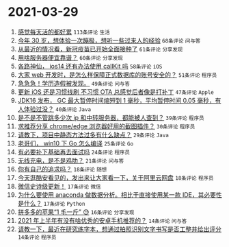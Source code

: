 # 2021-03-29

1. [感觉每天活的都好累](https://www.v2ex.com/t/766048) `113条评论` `生活`
1. [今年 30 岁，想体验一次蹦极，想听一些过来人的经验](https://www.v2ex.com/t/766085) `68条评论` `问与答`
1. [从最近的情况看，新冠疫苗已开始全面接种了](https://www.v2ex.com/t/766083) `61条评论` `分享发现`
1. [用啥服务器便宜靠谱？](https://www.v2ex.com/t/766000) `60条评论` `分享发现`
1. [各路神仙， ios14 还有办法使用 callKit 吗](https://www.v2ex.com/t/766054) `58条评论` `iOS`
1. [大家 web 开发时，是怎么样保障正式数据库的账号安全的？](https://www.v2ex.com/t/766088) `51条评论` `程序员`
1. [急急急！学历造假被发现。](https://www.v2ex.com/t/766250) `49条评论` `问与答`
1. [更新 iOS 还是习惯线刷 不习惯 OTA 总感觉后者像是打补丁](https://www.v2ex.com/t/766024) `47条评论` `Apple`
1. [JDK16 发布， GC 最大暂停时间缩短到 1 毫秒，平均暂停时间 0.05 毫秒，有人体验过没？](https://www.v2ex.com/t/766035) `40条评论` `Java`
1. [是不是不管跳多少次 ip 和中转服务器，都能被人查到？](https://www.v2ex.com/t/766091) `39条评论` `程序员`
1. [求推荐分享 chrome/edge 浏览器好用的截图插件？](https://www.v2ex.com/t/766008) `30条评论` `程序员`
1. [请教下，项目中静态方法过多有什么缺点？](https://www.v2ex.com/t/766202) `29条评论` `Java`
1. [老哥们， win10 下 Go 怎么编译](https://www.v2ex.com/t/766206) `25条评论` `Go`
1. [有必要补下基础再去面试吗](https://www.v2ex.com/t/766132) `24条评论` `程序员`
1. [无线充电，是不是鸡肋？](https://www.v2ex.com/t/766163) `21条评论` `问与答`
1. [你有自己的追求吗？](https://www.v2ex.com/t/766186) `18条评论` `随想`
1. [今天逛酷安看见的，发出来让大家看一下，关于阿里云网盘](https://www.v2ex.com/t/766170) `18条评论` `程序员`
1. [微信史诗级更新！](https://www.v2ex.com/t/766194) `17条评论` `微信`
1. [为什么要使用 anaconda 做数据分析。相比于直接使用某一款 IDE，其必要性是什么？](https://www.v2ex.com/t/766001) `17条评论` `Python`
1. [拼多多的苹果“1 毛一斤” 😓](https://www.v2ex.com/t/766171) `16条评论` `分享发现`
1. [2021 年上半年有没有啥优秀的安卓手机推荐的？](https://www.v2ex.com/t/766237) `14条评论` `问与答`
1. [请教一下，最近在研究练字本，想通过拍照识别文字书写是否工整并给出评分](https://www.v2ex.com/t/766148) `14条评论` `程序员`
